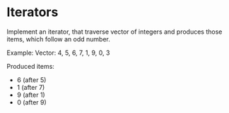 # Iterators

Implement an iterator, that traverse vector of integers and produces those items,
which follow an odd number.

Example:
Vector: 4, 5, 6, 7, 1, 9, 0, 3

Produced items:
* 6 (after 5)
* 1 (after 7)
* 9 (after 1)
* 0 (after 9)
